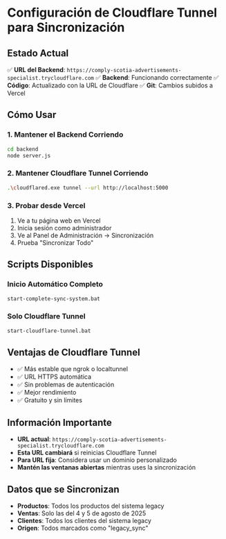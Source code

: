 # Configuración de Cloudflare Tunnel para Sincronización

## Estado Actual
✅ **URL del Backend**: `https://comply-scotia-advertisements-specialist.trycloudflare.com`
✅ **Backend**: Funcionando correctamente
✅ **Código**: Actualizado con la URL de Cloudflare
✅ **Git**: Cambios subidos a Vercel

## Cómo Usar

### 1. Mantener el Backend Corriendo
```bash
cd backend
node server.js
```

### 2. Mantener Cloudflare Tunnel Corriendo
```bash
.\cloudflared.exe tunnel --url http://localhost:5000
```

### 3. Probar desde Vercel
1. Ve a tu página web en Vercel
2. Inicia sesión como administrador
3. Ve al Panel de Administración → Sincronización
4. Prueba "Sincronizar Todo"

## Scripts Disponibles

### Inicio Automático Completo
```bash
start-complete-sync-system.bat
```

### Solo Cloudflare Tunnel
```bash
start-cloudflare-tunnel.bat
```

## Ventajas de Cloudflare Tunnel
- ✅ Más estable que ngrok o localtunnel
- ✅ URL HTTPS automática
- ✅ Sin problemas de autenticación
- ✅ Mejor rendimiento
- ✅ Gratuito y sin límites

## Información Importante
- **URL actual**: `https://comply-scotia-advertisements-specialist.trycloudflare.com`
- **Esta URL cambiará** si reinicias Cloudflare Tunnel
- **Para URL fija**: Considera usar un dominio personalizado
- **Mantén las ventanas abiertas** mientras uses la sincronización

## Datos que se Sincronizan
- **Productos**: Todos los productos del sistema legacy
- **Ventas**: Solo las del 4 y 5 de agosto de 2025
- **Clientes**: Todos los clientes del sistema legacy
- **Origen**: Todos marcados como "legacy_sync"
